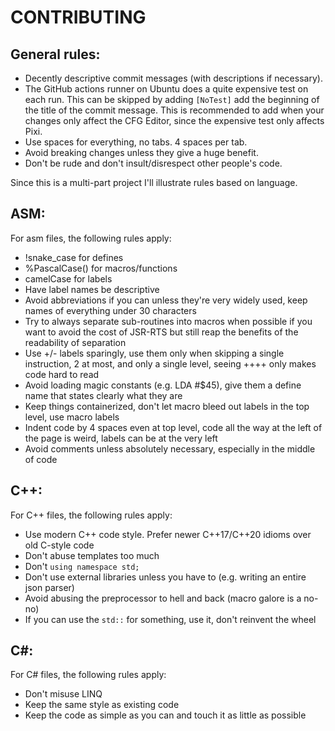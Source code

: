 # CONTRIBUTING

## General rules:

- Decently descriptive commit messages (with descriptions if necessary).
- The GitHub actions runner on Ubuntu does a quite expensive test on each run. This can be skipped by adding `[NoTest]` add the beginning of the title of the commit message. This is recommended to add when your changes only affect the CFG Editor, since the expensive test only affects Pixi.
- Use spaces for everything, no tabs. 4 spaces per tab.
- Avoid breaking changes unless they give a huge benefit.
- Don't be rude and don't insult/disrespect other people's code.

Since this is a multi-part project I'll illustrate rules based on language.

## ASM:

For asm files, the following rules apply:

- !snake_case for defines
- %PascalCase() for macros/functions
- camelCase for labels
- Have label names be descriptive
- Avoid abbreviations if you can unless they're very widely used, keep names of everything under 30 characters
- Try to always separate sub-routines into macros when possible if you want to avoid the cost of JSR-RTS but still reap the benefits of the readability of separation
- Use +/- labels sparingly, use them only when skipping a single instruction, 2 at most, and only a single level, seeing ++++ only makes code hard to read
- Avoid loading magic constants (e.g. LDA #$45), give them a define name that states clearly what they are
- Keep things containerized, don't let macro bleed out labels in the top level, use macro labels
- Indent code by 4 spaces even at top level, code all the way at the left of the page is weird, labels can be at the very left
- Avoid comments unless absolutely necessary, especially in the middle of code

## C++:

For C++ files, the following rules apply:

- Use modern C++ code style. Prefer newer C++17/C++20 idioms over old C-style code
- Don't abuse templates too much
- Don't `using namespace std;`
- Don't use external libraries unless you have to (e.g. writing an entire json parser)
- Avoid abusing the preprocessor to hell and back (macro galore is a no-no)
- If you can use the `std::` for something, use it, don't reinvent the wheel

## C#:

For C# files, the following rules apply:

- Don't misuse LINQ
- Keep the same style as existing code
- Keep the code as simple as you can and touch it as little as possible
